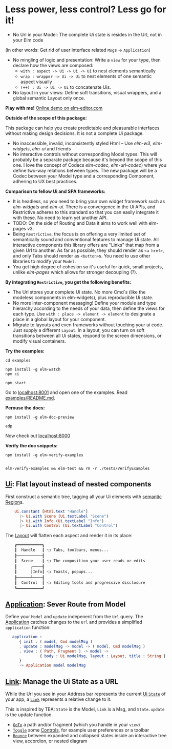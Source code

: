 # Less power, less control? Less go for it!

- No Url in your Model: The complete Ui state is resides in the Url, not in your Elm code

(in other words: Get rid of user interface related `Msg`s
-> `Application`)

- No mingling of logic and presentation: Write a `view` for your type, then declare how the views are composed: 
  - `with : aspect -> Ui -> Ui -> Ui` to nest elements semantically
  - `wrap : wrapper -> Ui -> Ui` to nest elements of one semantic aspect visually
  - `(++) : Ui -> Ui -> Ui` to concatenate Uis. 
- No layout in your views: Define soft transitions, visual wrappers, and a global semantic Layout only once.

**Play with me!** [Online demo on elm-editor.com](https://elm-editor.com/?project-state=https%3A%2F%2Fgithub.com%2Fupsiflu%2Frestrictive%2Ftree%2Fc29dcbfec0a4c8f56149335db5e3a206a55c0cc6%2F&project-state-hash=c0ec0715a1b24d945334d382c55186d3594b48443a824c459eb8584bf10c9264)


**Outside of the scope of this package:**

This package can help you create predictable and pleasurable interfaces without making design decisions. It is not a complete Ui package.

- No inaccessible, invalid, inconsistently styled Html – Use _elm-w3_, _elm-widgets_, _elm-ui_ and friends
- No interactive controls without corresponding Model types: This will probably be a separate package because it's beyond the scope of this one. I love
  the concept of Codecs _elm-codec_, _elm-url-codec_) where you define two-way relations between types. 
  The new package will be a Codec between your Model type and a corresponding Component, adhering to UX best practices.

**Comparison to fellow Ui and SPA frameworks:**

- It is headless, so you need to bring your own widget framework such as _elm-widgets_ and _elm-ui_.
  There is a convergence in the Ui APIs, and Restrictive adheres to this standard so that you can easily
  integrate it with these. No need to learn yet another API.
- TODO: On the side of Routing and Data it aims to work well with elm-pages v3.
- Being `Restrictive`, the focus is on offering a very limited set of semantically sound and conventional features to manage Ui state. 
  All interactive components this library offers are "Links" that map from a given Url to another. As far as possible, they should
  render as `<a href>`, and only Tabs should render as `<button>`s. You need to use other libraries to modify your `Model`.
- You get high degree of cohesion so it's useful for quick, small projects, unlike _elm-pages_ which allows for stronger decoupling (?).

**By integrating `Restrictive`, you get the following benefits:**

- The Url stores your complete Ui state. No more Cmd`s (like the modeless components in elm-widgets), plus reproducible Ui state.
- No more inter-component messaging! Define your module and type hierarchy according to the needs of your data, then define the
  views for each type. Use `with : place -> element -> element` to designate a place in a global layout for your component.
- Migrate to layouts and even frameworks without touching your ui code. Just supply a different `Layout`. In a layout, you can
  turn on soft transitions between all Ui states, respond to the screen dimensions, or modify visual containers.

**Try the examples:**
```shell
cd examples

npm install -g elm-watch
npm ci

npm start
```

Go to [localhost:8001](http://localhost:8001/) and open one of the examples.
Read [examples/README.md](examples/README.md).

**Perouse the docs:**
```shell
npm install -g elm-doc-preview

edp
```

Now check out [localhost:8000](http://localhost:8000/)

**Verify the doc snippets:**

```shell
npm install -g elm-verify-examples


elm-verify-examples && elm-test && rm -r ./tests/VerifyExamples
```






## [Ui](Ui): Flat layout instead of nested components

First construct a semantic tree, tagging all your Ui elements with [semantic Region](Restrictive.Layout.Region)s. 

```elm
    Ui.constant [Html.text "Handle"]
      |> Ui.with Scene (Ui.textLabel "Scene")
      |> Ui.with Info (Ui.textLabel "Info")
      |> Ui.with Control (Ui.textLabel "Control")
```

The [Layout](Ui.Layout#view) will flatten each aspect and render it in its place:

```
    ┏━━━━━━━━━━━┓
    ┃  Handle   ┃ 👈 Tabs, toolbars, menus...
    ┠───────────┨
    ┃  Scene    ┃ 👈 The composition your user reads or edits
    ┃      ╭────┨
    ┃      │Info┃ 👈 Toasts, popups...
    ┠──────┴────┨
    ┃  Control  ┃ 👈 Editing tools and progressive disclosure
    ┗━━━━━━━━━━━┛
```


## [Application](Ui.Application): Sever Route from Model

Define your `Model` and `update` indepenent from the `Url` query.
The [Application](Ui.Application) catches changes to the `Url` and provides a simplified `application` function:

```elm
   application :
      { init : ( model, Cmd modelMsg )
      , update : modelMsg -> model -> ( model, Cmd modelMsg )
      , view : ( Path, Fragment ) -> model -> 
               { body : Ui modelMsg, layout : Layout, title : String }
      }
      -> Application model modelMsg
```

## [Link](Ui.Link): Manage the Ui State as a URL

While the Url you see in your Address bar represents the current [Ui `State`](Ui.State) of your app,
a [`Link`](Ui.Link#Link) represents a relative change to it.

This is inspired by TEA: `State` is the Model, `Link` is a Msg, and `State.update` is the update function. 

  - [`GoTo`](Ui.Link#toggle) a path and/or fragment (which you handle in your `view`)
  - [`Toggle`](Ui.Link#toggle) some [Controls](Restrictive.Layout.Region), for example user preferences or a toolbar
  - [`Bounce`](Ui.Link#bounce) between expanded and collapsed states inside an interactive tree view, accordion, or nested diagram
